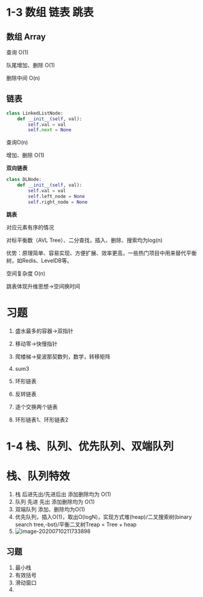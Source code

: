 # 1-3 数组 链表 跳表

## 数组 Array

查询 O(1)

队尾增加、删除 O(1)

删除中间 O(n)

## 链表

```python
class LinkedListNode:
    def __init__(self, val):
		self.val = val
        self.next = None  
```

查询O(n)

增加、删除 O(1)

**双向链表**

```python
class DLNode:
    def __init__(self, val):
        self.val = val
        self.left_node = None
        self.right_node = None
```

**跳表**

对应元素有序的情况

对标平衡数（AVL Tree）、二分查找，插入、删除、搜索均为log(n)

优势：原理简单、容易实现、方便扩展、效率更高，一些热门项目中用来替代平衡树，如Redis、LevelDB等。

空间复杂度 O(n)

跳表体现升维思想->空间换时间



# 习题

1. 盛水最多的容器->双指针

2. 移动零->快慢指针

3. 爬楼梯->斐波那契数列，数学，转移矩阵
4. sum3
5. 环形链表
6. 反转链表
7. 逐个交换两个链表
8. 环形链表1、环形链表2

# 1-4 栈、队列、优先队列、双端队列

# 栈、队列特效

1. 栈 后进先出/先进后出 添加删除均为 O(1)
2. 队列 先进 先出 添加删除均为 O(1)
3. 双端队列 添加、删除均为O(1)
4. 优先队列，插入O(1)，取出O(logN)，实现方式堆(heap)/二叉搜索树(binary search tree,-bst)/平衡二叉树Treap = Tree + heap
5. ![image-20200710211733898](C:\Users\HBQ\AppData\Roaming\Typora\typora-user-images\image-20200710211733898.png)

## 习题

1. 最小栈
2. 有效括号
3. 滑动窗口
4. 